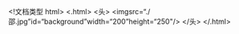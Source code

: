 <!文档类型 html>
<.html>
    <头>
        <imgsrc=“./邵.jpg”id=“background”width=“200”height=“250"/>
    </头>
</.html>

